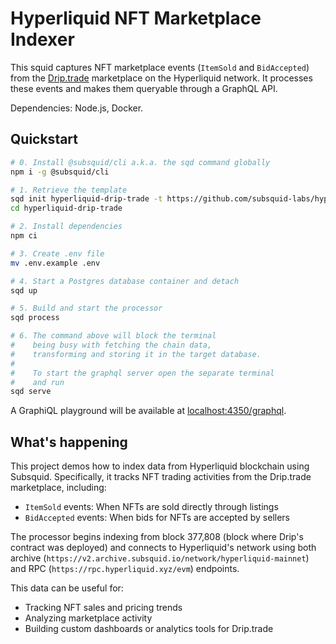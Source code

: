 # Hyperliquid NFT Marketplace Indexer

This squid captures NFT marketplace events (`ItemSold` and `BidAccepted`) from the [Drip.trade](https://www.drip.trade/) marketplace on the Hyperliquid network. It processes these events and makes them queryable through a GraphQL API.

Dependencies: Node.js, Docker.

## Quickstart

```bash
# 0. Install @subsquid/cli a.k.a. the sqd command globally
npm i -g @subsquid/cli

# 1. Retrieve the template
sqd init hyperliquid-drip-trade -t https://github.com/subsquid-labs/hyperliquid-drip-trade-example
cd hyperliquid-drip-trade

# 2. Install dependencies
npm ci

# 3. Create .env file
mv .env.example .env

# 4. Start a Postgres database container and detach
sqd up

# 5. Build and start the processor
sqd process

# 6. The command above will block the terminal
#    being busy with fetching the chain data, 
#    transforming and storing it in the target database.
#
#    To start the graphql server open the separate terminal
#    and run
sqd serve
```
A GraphiQL playground will be available at [localhost:4350/graphql](http://localhost:4350/graphql).

## What's happening

This project demos how to index data from Hyperliquid blockchain using Subsquid. Specifically, it tracks NFT trading activities from the Drip.trade marketplace, including:

- `ItemSold` events: When NFTs are sold directly through listings
- `BidAccepted` events: When bids for NFTs are accepted by sellers

The processor begins indexing from block 377,808 (block where Drip's contract was deployed) and connects to Hyperliquid's network using both archive (`https://v2.archive.subsquid.io/network/hyperliquid-mainnet`) and RPC (`https://rpc.hyperliquid.xyz/evm`) endpoints.

This data can be useful for:
- Tracking NFT sales and pricing trends
- Analyzing marketplace activity
- Building custom dashboards or analytics tools for Drip.trade
